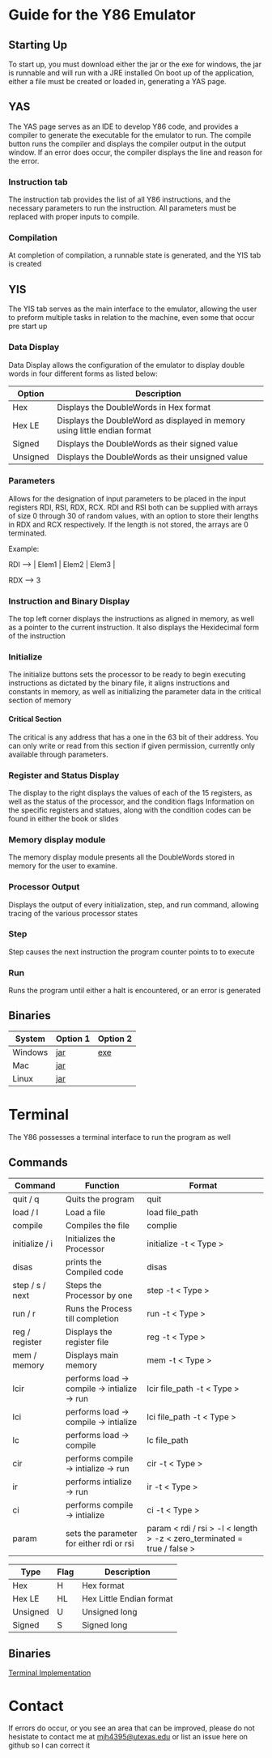 # Guide for the Y86 Emulator

## Starting Up
To start up, you must download either the jar or the exe for windows, the jar is runnable and will run with a JRE installed
On boot up of the application, either a file must be created or loaded in, generating a YAS page.

## YAS
The YAS page serves as an IDE to develop Y86 code, and provides a compiler to generate the executable for the emulator to run. The compile button runs the compiler and displays the compiler output in the output window. If an error does occur, the compiler displays the line and reason for the error.

### Instruction tab
The instruction tab provides the list of all Y86 instructions, and the necessary parameters to run the instruction. All parameters must be replaced with proper inputs to compile. 

### Compilation 
At completion of compilation, a runnable state is generated, and the YIS tab is created 

## YIS
The YIS tab serves as the main interface to the emulator, allowing the user to preform multiple tasks in relation to the machine, even some that occur pre start up

### Data Display 
Data Display allows the configuration of the emulator to display double words in four different forms as listed below:

| Option | Description |
|--------|-------------|
| Hex    | Displays the DoubleWords in Hex format |
| Hex LE | Displays the DoubleWord as displayed in memory using little endian format
| Signed | Displays the DoubleWords as their signed value |
| Unsigned | Displays the DoubleWords as their unsigned value |

### Parameters
Allows for the designation of input parameters to be placed in the input registers RDI, RSI, RDX, RCX. RDI and RSI both can be supplied with arrays of size 0 through 30 of random values, with an option to store their lengths in RDX and RCX respectively. If the length is not stored, the arrays are 0 terminated. 

Example: 

RDI --> | Elem1 | Elem2 | Elem3 |

RDX --> 3

### Instruction and Binary Display
The top left corner displays the instructions as aligned in memory, as well as a pointer to the current instruction. It also displays the Hexidecimal form of the instruction

### Initialize 
The initialize buttons sets the processor to be ready to begin executing instructions as dictated by the binary file, it aligns instructions and constants in memory, as well as initializing the parameter data in the critical section of memory

#### Critical Section
The critical is any address that has a one in the 63 bit of their address. You can only write or read from this section if given permission, currently only available through parameters.

### Register and Status Display
The display to the right displays the values of each of the 15 registers, as well as the status of the processor, and the condition flags
Information on the specific registers and statues, along with the condition codes can be found in either the book or slides

### Memory display module
The memory display module presents all the DoubleWords stored in memory for the user to examine.

### Processor Output
Displays the output of every initialization, step, and run command, allowing tracing of the various processor states

### Step
Step causes the next instruction the program counter points to to execute

### Run
Runs the program until either a halt is encountered, or an error is generated

## Binaries 

| System | Option 1 | Option 2 | 
| -------|----------|----------|
| Windows | [jar](https://github.com/MatthewHinton56/Y86_Emulator/releases/download/v1.3/Y86_Emulator_G.jar "Y86_Emulator.jar") | [exe](https://github.com/MatthewHinton56/Y86_Emulator/releases/download/v1.3/Y86.Emulator.exe "Y86 Emulator.exe")
| Mac | [jar](https://github.com/MatthewHinton56/Y86_Emulator/releases/download/v1.3/Y86_Emulator_G.jar "Y86_Emulator.jar") | 
| Linux | [jar](https://github.com/MatthewHinton56/Y86_Emulator/releases/download/v1.3/Y86_Emulator_G.jar "Y86_Emulator.jar") | 

# Terminal
The Y86 possesses a terminal interface to run the program as well

## Commands

|  Command  |  Function  | Format |
|  ------------ |  ----------  | ------ |
| quit  / q |  Quits the program  | quit |
| load / l |  Load a file  | load file_path |
| compile | Compiles the file | complie |
| initialize / i | Initializes the Processor | initialize -t < Type > |
| disas | prints the Compiled code | disas |
| step / s / next | Steps the Processor by one | step -t < Type > |
| run / r | Runs the Process till completion | run -t < Type > |
| reg / register | Displays the register file | reg -t < Type > |
| mem / memory | Displays main memory | mem -t < Type > |
| lcir | performs load -> compile -> intialize -> run | lcir file_path -t < Type > |
| lci | performs load -> compile -> intialize | lci file_path -t < Type > |
| lc | performs load -> compile | lc file_path |
| cir | performs compile -> intialize -> run | cir -t < Type > |
| ir | performs intialize -> run | ir -t < Type > |
| ci | performs compile -> intialize | ci -t < Type > |
| param | sets the parameter for either rdi or rsi | param < rdi / rsi > -l < length > -z < zero_terminated = true / false >

| Type | Flag | Description |
| ---- | ---- | ----------- |
| Hex  | H    | Hex format  |
| Hex LE  | HL   | Hex Little Endian format  |
| Unsigned | U    | Unsigned long  |
| Signed | S    | Signed long  |

## Binaries

[Terminal Implementation](https://github.com/MatthewHinton56/Y86_Emulator/releases/download/v1.3.1/Y86_Emulator_T.jar "Y86_Emulator.jar")

# Contact
If errors do occur, or you see an area that can be improved, please do not hesistate to contact me at mjh4395@utexas.edu or list an issue here on github so I can correct it
